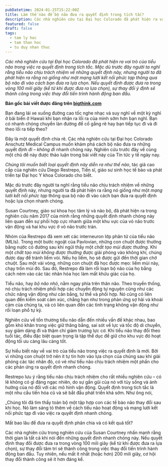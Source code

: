 ```yaml
---
pubDatetime: 2024-01-25T15:22:00Z
title: Làm thế nào để bộ não đưa ra quyết định trong tích tắc?
description: Các nhà nghiên cứu tại Đại học Colorado đã phát hiện ra vai trò của tiểu não trong việc ra quyết định trong tích tắc. Mặc dù trước đây người ta nghĩ rằng tiểu não chịu trách nhiệm về những quyết định này, nhưng người ta đã phát hiện ra rằng nó giống như một _mạng lưới kết nối phức tạp_ thông qua bộ não đi vào cách bạn đưa ra lựa chọn. Nếu quyết định được đưa ra trong vòng 100 mili giây (kể từ khi được đưa ra lựa chọn), sự thay đổi ý định sẽ thành công trong việc thay đổi tiến trình hành động ban đầu.
featured: false
draft: false
tags:
  - tam ly hoc
  - tam than hoc
  - tu duy nhan thuc
---
```


_Các nhà nghiên cứu tại Đại học Colorado đã phát hiện ra vai trò của tiểu não trong việc ra quyết định trong tích tắc. Mặc dù trước đây người ta nghĩ rằng tiểu não chịu trách nhiệm về những quyết định này, nhưng người ta đã phát hiện ra rằng nó giống như một _mạng lưới kết nối phức tạp_ thông qua bộ não đi vào cách bạn đưa ra lựa chọn. Nếu quyết định được đưa ra trong vòng 100 mili giây (kể từ khi được đưa ra lựa chọn), sự thay đổi ý định sẽ thành công trong việc thay đổi tiến trình hành động ban đầu._

**Bản gốc bài viết được đăng trên [bigthink.com](https://bigthink.com/)**

Bạn đang lái xe xuống đường cao tốc nghe nhạc và suy nghĩ về một kỳ nghỉ ở bãi biển ở Hawaii khi bạn nhận ra lối ra của mình sớm hơn bạn nghĩ. Bạn có nhanh chóng chuyển làn đường để cố gắng rẽ hay bạn tiếp tục đi và đi theo lối ra tiếp theo?

Đây là một quyết định chia rẽ. Các nhà nghiên cứu tại Đại học Colorado Anschutz Medical Campus muốn khám phá cách bộ não đưa ra những quyết định _đi – không đi_ nhanh chóng này. Nghiên cứu trước đây về cùng một chủ đề này được thảo luận trong bài viết này của Tin tức y tế ngày nay.

_Chúng tôi muốn biết loại quyết định này diễn ra như thế nào_, tác giả cao cấp của nghiên cứu Diego Restrepo, Tiến sĩ, giáo sư sinh học tế bào và phát triển tại Đại học Y khoa Colorado cho biết.

Mặc dù trước đây người ta nghĩ rằng tiểu não chịu trách nhiệm về những quyết định này, nhưng người ta đã phát hiện ra rằng nó giống như một _mạng lưới kết nối phức tạp_ thông qua bộ não đi vào cách bạn đưa ra quyết định hoặc lựa chọn nhanh chóng.

Susan Courtney, giáo sư khoa học tâm lý và não bộ, đã phát hiện ra trong nghiên cứu năm 2017 của mình rằng những quyết định nhanh chóng này liên quan đến sự phối hợp cực nhanh giữa một khu vực của vỏ não trước vận động và hai khu vực ở vỏ não trước trán.

Nhóm của Restrepo đã xem xét các interneuron lớp phân tử của tiểu não (MLIs). Trong một bước ngoặt của Pavlovian, những con chuột được thưởng bằng nước có đường sau khi ngửi thấy một _chất tạo mùi được thưởng_. Khi một _chất tạo mùi không được thưởng_ được giải phóng vào không khí, chúng được dạy để tránh liếm vòi. Nếu họ liếm, họ sẽ được gửi đến thời gian chờ chuột. Sau một vài vòng, những con chuột đã học được mẹo: liếm mùi này, chạy trốn mùi đó. Sau đó, Restrepo đã làm rối loạn bộ não của họ bằng cách ném vào các tác nhân hóa học làm mất khứu giác của họ.

Tiểu não, hay _bộ não nhỏ_, nằm ngay phía trên thân não. Theo truyền thống, nó chịu trách nhiệm phối hợp các chuyển động tự nguyện cũng như các chức năng vận động như cân bằng, tư thế và phối hợp. Nó cũng có liên quan đến kiểm soát cảm xúc, chẳng hạn như trong phản ứng sợ hãi và khoái cảm của chúng ta, và có liên quan đến các tình trạng không vận động như rối loạn phổ tự kỷ.

Nghiên cứu về tổn thương tiểu não dẫn đến nhiều vấn đề khác nhau, bao gồm khó khăn trong việc giữ thăng bằng, sai sót về lực và tốc độ di chuyển, suy giảm dáng đi và thậm chí giảm trương lực cơ. Khi tiểu não thay đổi theo tuổi tác, điều đặc biệt quan trọng là tập thể dục để giữ cho khu vực đó hoạt động tối ưu càng lâu càng tốt.

Sự hiểu biết này về vai trò của tiểu não trong việc ra quyết định là mới. Bởi vì những con chuột trở nên ít tự tin hơn vào lựa chọn của chúng sau khi giải phóng các tác nhân đó, có vẻ như tiểu não chịu trách nhiệm một phần cho các phản ứng ra quyết định nhanh chóng.

Restrepo lưu ý rằng tiểu não chịu trách nhiệm cho rất nhiều nghiên cứu – có lẽ không có gì đáng ngạc nhiên, do sự gần gũi của nó với tủy sống và ảnh hưởng của nó đối với các mô hình vận động. Quyết định trong tích tắc là một nhu cầu tiến hóa cũ và sẽ bắt đầu phát triển khá sớm. Như ông nói,

_Chúng tôi đã tìm thấy toàn bộ một tập hợp con các tế bào não thay đổi sau khi học. Nó làm sáng tỏ thêm về cách tiểu não hoạt động và mạng lưới kết nối phức tạp đi vào việc ra quyết định nhanh chóng.

Mất bao lâu để đưa ra quyết định phân chia và có kết quả tốt?

Các nhà nghiên cứu trong nghiên cứu của Susan Courtney nhấn mạnh rằng thời gian là tất cả khi nói đến những quyết định nhanh chóng này. Nếu quyết định thay đổi được đưa ra trong vòng 100 mili giây (kể từ khi được đưa ra lựa chọn), sự thay đổi tâm trí sẽ thành công trong việc thay đổi tiến trình hành động ban đầu. Tuy nhiên, nếu mất ít nhất (hoặc hơn) 200 mili giây, cơ hội thay đổi thành công sẽ ít hơn đáng kể.